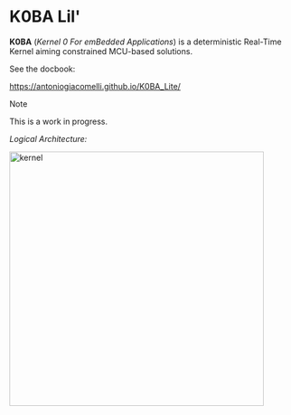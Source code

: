 # K0BA Lil' 

**K0BA** (_Kernel 0 For emBedded Applications_) is a deterministic Real-Time Kernel aiming constrained MCU-based solutions. 

See the docbook:

https://antoniogiacomelli.github.io/K0BA_Lite/


> [!NOTE]
> This is a work in progress. 

*Logical Architecture:*

<img width="450" alt="kernel" src="https://github.com/antoniogiacomelli/K0BA_Lite/blob/master/layeredkernel.png">

 
